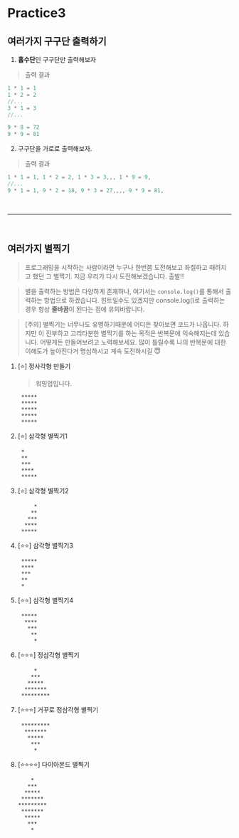 # Practice3

## 여러가지 구구단 출력하기

1. **홀수단**인 구구단만 출력해보자

> 출력 결과

```js
1 * 1 = 1
1 * 2 = 2
//...
3 * 1 = 3
//...

9 * 8 = 72
9 * 9 = 81
```

2. 구구단을 가로로 출력해보자.

> 출력 결과

```js
1 * 1 = 1, 1 * 2 = 2, 1 * 3 = 3,,, 1 * 9 = 9,
//...
9 * 1 = 1, 9 * 2 = 18, 9 * 3 = 27,,,, 9 * 9 = 81,
```

<br />

---

<br />

## 여러가지 별찍기

> 프로그래밍을 시작하는 사람이라면 누구나 한번쯤 도전해보고 좌절하고 때려치고 했던 그 별찍기. 지금 우리가 다시 도전해보겠습니다. 출발!!

> 별을 출력하는 방법은 다양하게 존재하나, 여기서는 `console.log()`를 통해서 출력하는 방법으로 하겠습니다. 힌트일수도 있겠지만 console.log()로 출력하는 경우 항상 **줄바꿈**이 된다는 점에 유의바랍니다.

> [주의] 별찍기는 너무나도 유명하기때문에 어디든 찾아보면 코드가 나옵니다. 하지만 이 진부하고 고리타분한 별찍기를 하는 목적은 반복문에 익숙해지는데 있습니다. 어떻게든 만들어보려고 노력해보세요. 많이 틀릴수록 나의 반복문에 대한 이해도가 높아진다거 명심하시고 계속 도전하시길 😇

1. [⭐️] 정사각형 만들기

   > 워밍업입니다.

   ```
    *****
    *****
    *****
    *****
    *****
   ```

2. [⭐️] 삼각형 별찍기1

   ```
    *
    **
    ***
    ****
    *****
   ```

3. [⭐️] 삼각형 별찍기2

   ```
        *
       **
      ***
     ****
    *****
   ```

4. [⭐️⭐️] 삼각형 별찍기3

   ```
    *****
    ****
    ***
    **
    *
   ```

5. [⭐️⭐️] 삼각형 별찍기4

   ```
    *****
     ****
      ***
       **
        *
   ```

6. [⭐️⭐️⭐️] 정삼각형 별찍기

   ```
        *
       ***
      *****
     *******
    *********
   ```

7. [⭐️⭐️⭐️] 거꾸로 정삼각형 별찍기
   ```
    *********
     *******
      *****
       ***
        *
   ```
8. [⭐️⭐️⭐️⭐️] 다이아몬드 별찍기
   ```
       *
      ***
     *****
    *******
   *********
    *******
     *****
      ***
       *
   ```
